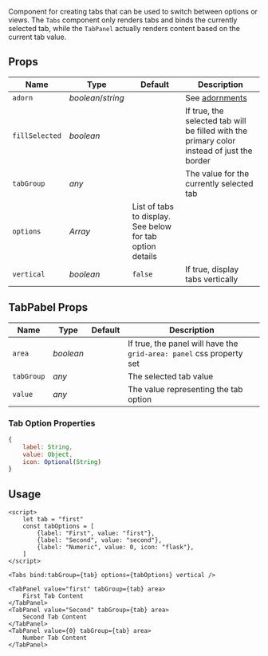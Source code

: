 Component for creating tabs that can be used to switch between options or views.
The `Tabs` component only renders tabs and binds the currently selected tab,
while the `TabPanel` actually renders content based on the current tab value.

## Props
| Name | Type | Default | Description |
| --- | --- | --- | --- |
| `adorn` | _boolean_/_string_ | | See [adornments](#adornment)
| `fillSelected` | _boolean_ | | If true, the selected tab will be filled with the primary color instead of just the border
| `tabGroup` | _any_ | | The value for the currently selected tab
| `options` | _Array_ | List of tabs to display. See below for tab option details
| `vertical` | _boolean_ | `false` | If true, display tabs vertically

## TabPabel Props
| Name | Type | Default | Description |
| --- | --- | --- | --- |
| `area` | _boolean_ | | If true, the panel will have the `grid-area: panel` css property set
| `tabGroup` | _any_ | | The selected tab value
| `value` | _any_ | | The value representing the tab option

### Tab Option Properties
```javascript
{
    label: String,
    value: Object,
    icon: Optional(String)
}
```

## Usage
```svelte
<script>
    let tab = "first"
    const tabOptions = [
        {label: "First", value: "first"},
        {label: "Second", value: "second"},
        {label: "Numeric", value: 0, icon: "flask"},
    ]
</script>

<Tabs bind:tabGroup={tab} options={tabOptions} vertical />

<TabPanel value="first" tabGroup={tab} area>
    First Tab Content
</TabPanel>
<TabPanel value="Second" tabGroup={tab} area>
    Second Tab Content
</TabPanel>
<TabPanel value={0} tabGroup={tab} area>
    Number Tab Content
</TabPanel>
```
